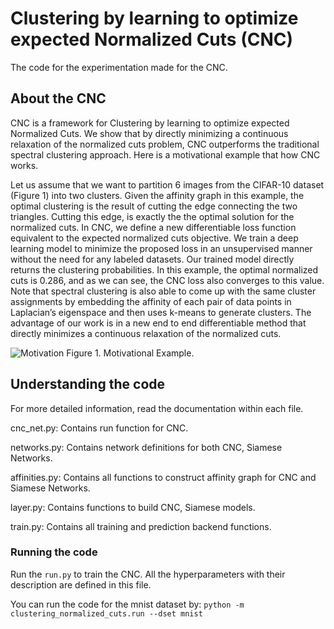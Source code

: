 # Clustering by learning to optimize expected Normalized Cuts (CNC)

The code for the experimentation made for the CNC.

## About the CNC

CNC is a framework for Clustering by learning to optimize expected Normalized Cuts. We show that by directly minimizing a continuous relaxation of the normalized cuts problem, CNC outperforms the traditional spectral clustering approach. Here is a motivational example that how CNC works.

Let us assume that we want to partition 6 images from the CIFAR-10 dataset (Figure 1) into two clusters. Given the affinity graph in this example, the optimal clustering is the result of cutting the edge connecting the two triangles. Cutting this edge, is exactly the the optimal solution for the normalized cuts. In CNC, we define a new differentiable loss function equivalent to the expected normalized cuts objective. We train a deep learning model to minimize the proposed loss in an unsupervised manner without the need for any labeled datasets. Our trained model directly returns the clustering probabilities. In this example, the optimal normalized cuts is 0.286, and as we can see, the CNC loss also converges to this value. Note that spectral clustering is also able to come up with the same cluster assignments by embedding the affinity of each pair of data points in Laplacian’s eigenspace and then uses k-means to generate clusters. The advantage of our work is in a new end to end differentiable method that directly minimizes a continuous relaxation of the normalized cuts.

![Motivation](https://drive.google.com/file/d/1qohoeNTNcJ9I0Zt1BInt-v2jspFiSvJK/view?usp=sharing)
Figure 1. Motivational Example.

## Understanding the code

For more detailed information, read the documentation within each file.

cnc_net.py: Contains run function for CNC.

networks.py: Contains network definitions for both CNC, Siamese Networks.

affinities.py: Contains all functions to construct affinity graph for CNC and Siamese Networks.

layer.py: Contains functions to build CNC, Siamese models.

train.py: Contains all training and prediction backend functions.


### Running the code

Run the ```run.py``` to train the CNC. All the hyperparameters with their description are defined in this file.

You can run the code for the mnist dataset by:
```python -m clustering_normalized_cuts.run --dset mnist```


